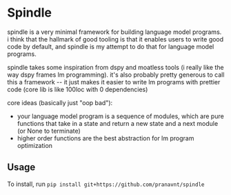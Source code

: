 # Spindle

spindle is a very minimal framework for building language model programs. i think that the hallmark of good tooling is that it enables users to write good code by default, and spindle is my attempt to do that for language model programs.

spindle takes some inspiration from dspy and moatless tools (i really like the way dspy frames lm programming). it's also probably pretty generous to call this a framework -- it just makes it easier to write lm programs with prettier code (core lib is like 100loc with 0 dependencies)

core ideas (basically just "oop bad"):
- your language model program is a sequence of modules, which are pure functions that take in a state and return a new state and a next module (or None to terminate)
- higher order functions are the best abstraction for lm program optimization

## Usage

To install, run `pip install git+https://github.com/pranavnt/spindle`
